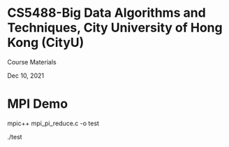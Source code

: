 # CS5488-Big Data Algorithms and Techniques, City University of Hong Kong (CityU)

Course Materials

Dec 10, 2021

# MPI Demo

mpic++ mpi_pi_reduce.c -o test

./test
